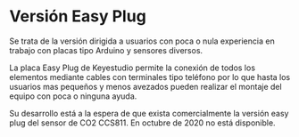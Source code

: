 # Versión Easy Plug

Se trata de la versión dirigida a usuarios con poca o nula experiencia en trabajo con placas tipo Arduino y sensores diversos. 

La placa Easy Plug de Keyestudio permite la conexión de todos los elementos mediante cables con terminales tipo teléfono por lo que hasta los usuarios mas pequeños y menos avezados pueden realizar el montaje del equipo con poca o ninguna ayuda.

Su desarrollo está a la espera de que exista comercialmente la versión easy plug del sensor de CO2 CCS811. En octubre de 2020 no está disponible.
 